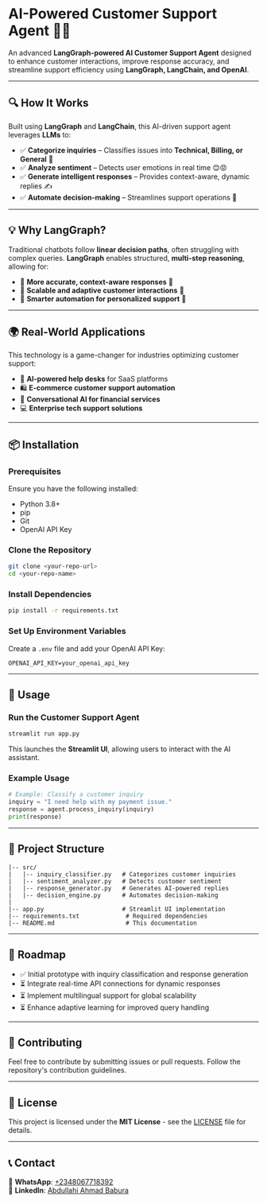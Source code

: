 # AI-Powered Customer Support Agent 🚀🤖

An advanced **LangGraph-powered AI Customer Support Agent** designed to enhance customer interactions, improve response accuracy, and streamline support efficiency using **LangGraph, LangChain, and OpenAI**.

---

## 🔍 How It Works
Built using **LangGraph** and **LangChain**, this AI-driven support agent leverages **LLMs** to:
- ✅ **Categorize inquiries** – Classifies issues into **Technical, Billing, or General** 📂
- ✅ **Analyze sentiment** – Detects user emotions in real time 😊😡
- ✅ **Generate intelligent responses** – Provides context-aware, dynamic replies ✍️
- ✅ **Automate decision-making** – Streamlines support operations 🔄

---

## 💡 Why LangGraph?
Traditional chatbots follow **linear decision paths**, often struggling with complex queries. **LangGraph** enables structured, **multi-step reasoning**, allowing for:
- 🔹 **More accurate, context-aware responses** 🎯
- 🔹 **Scalable and adaptive customer interactions** 🔄
- 🔹 **Smarter automation for personalized support** 🤖

---

## 🌍 Real-World Applications
This technology is a game-changer for industries optimizing customer support:
- 🚀 **AI-powered help desks** for SaaS platforms
- 🛍️ **E-commerce customer support automation**
- 🏦 **Conversational AI for financial services**
- 💻 **Enterprise tech support solutions**

---

## 📦 Installation

### Prerequisites
Ensure you have the following installed:
- Python 3.8+
- pip
- Git
- OpenAI API Key

### Clone the Repository
```sh
git clone <your-repo-url>
cd <your-repo-name>
```

### Install Dependencies
```sh
pip install -r requirements.txt
```

### Set Up Environment Variables
Create a `.env` file and add your OpenAI API Key:
```env
OPENAI_API_KEY=your_openai_api_key
```

---

## 🚀 Usage

### Run the Customer Support Agent
```sh
streamlit run app.py
```
This launches the **Streamlit UI**, allowing users to interact with the AI assistant.

### Example Usage
```python
# Example: Classify a customer inquiry
inquiry = "I need help with my payment issue."
response = agent.process_inquiry(inquiry)
print(response)
```

---

## 📂 Project Structure
```
|-- src/
|   |-- inquiry_classifier.py   # Categorizes customer inquiries
|   |-- sentiment_analyzer.py   # Detects customer sentiment
|   |-- response_generator.py   # Generates AI-powered replies
|   |-- decision_engine.py      # Automates decision-making
|
|-- app.py                      # Streamlit UI implementation
|-- requirements.txt             # Required dependencies
|-- README.md                    # This documentation
```

---

## 🚀 Roadmap
- ✅ Initial prototype with inquiry classification and response generation
- ⏳ Integrate real-time API connections for dynamic responses
- ⏳ Implement multilingual support for global scalability
- ⏳ Enhance adaptive learning for improved query handling

---

## 🤝 Contributing
Feel free to contribute by submitting issues or pull requests. Follow the repository's contribution guidelines.

---

## 📜 License
This project is licensed under the **MIT License** - see the [LICENSE](LICENSE) file for details.

---

## 📞 Contact
📱 **WhatsApp**: [+2348067718392](https://wa.me/2348067718392)  
🔗 **LinkedIn**: [Abdullahi Ahmad Babura](https://www.linkedin.com/in/abdullahi-ahmad-babura)


